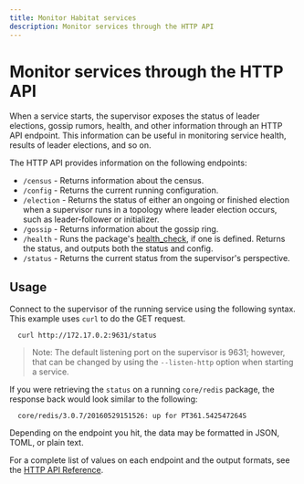 ```yaml
---
title: Monitor Habitat services
description: Monitor services through the HTTP API
---
```


# Monitor services through the HTTP API
When a service starts, the supervisor exposes the status of leader elections, gossip rumors, health, and other information through an HTTP API endpoint. This information can be useful in monitoring service health, results of leader elections, and so on.

The HTTP API provides information on the following endpoints:

* `/census` - Returns information about the census.
* `/config` - Returns the current running configuration.
* `/election` - Returns the status of either an ongoing or finished election when a supervisor runs in a topology where leader election occurs, such as leader-follower or initializer.
* `/gossip` - Returns information about the gossip ring.
* `/health` - Runs the package's [health_check](/docs/reference/plan-syntax#hooks), if one is defined. Returns the status, and outputs both the status and config.
* `/status` - Returns the current status from the supervisor's perspective.

## Usage
Connect to the supervisor of the running service using the following syntax. This example uses `curl` to do the GET request.

      curl http://172.17.0.2:9631/status

> Note: The default listening port on the supervisor is 9631; however, that can be changed by using the `--listen-http` option when starting a service.

If you were retrieving the `status` on a running `core/redis` package, the response back would look similar to the following:

      core/redis/3.0.7/20160529151526: up for PT361.542547264S

Depending on the endpoint you hit, the data may be formatted in JSON, TOML, or plain text.

For a complete list of values on each endpoint and the output formats, see the [HTTP API Reference](/docs/reference/http-api).
